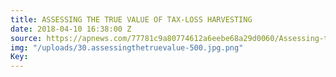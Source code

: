 ```yaml
---
title: ASSESSING THE TRUE VALUE OF TAX-LOSS HARVESTING
date: 2018-04-10 16:38:00 Z
source: https://apnews.com/77781c9a80774612a6eebe68a29d0060/Assessing-the-true-value-of-tax-loss-harvesting
img: "/uploads/30.assessingthetruevalue-500.jpg.png"
Key: 
---
```


